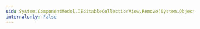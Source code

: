 ```yaml
---
uid: System.ComponentModel.IEditableCollectionView.Remove(System.Object)
internalonly: False
---
```

